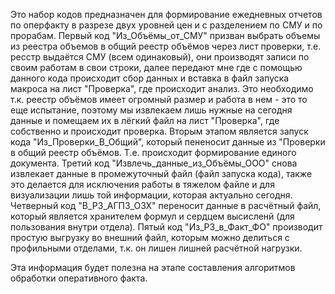 Это набор кодов предназначен для формирование ежедневных отчетов по оперфакту в разрезе двух уровней цен и с разделением по СМУ и по прорабам.
Первый код "Из_Объёмы_от_СМУ" призван выбрать объемы из реестра объемов в общий реестр объёмов через лист проверки, 
т.е. ресстр выдаётся СМУ (всем одинаковый), они производят записи по своим работам в свои строки, далее передают мне где с помощью данного кода происходит сбор данных и вставка в файл запуска макроса на лист "Проверка", где происходит анализ.
Это необходимо т.к. реестр объёмов имеет огромный размер и работа в нем - это то еще испытание, поэтому мы извлекаем лишь нужные на сегодня данные и помещаем их в лёгкий файл на лист "Проверка", где собственно и происходит проверка.
Вторым этапом является запуск кода "Из_Проверки_В_Общий", который пененосит данные из "Проверки в общий реестр объёмов. Т.е. происходит формирование единого документа.
Третий код "Извлечь_данные_из_Объёмы_ООО" снова извлекает данные в промежуточный файл (файл запуска кода), также это делается для исключения работы в тяжелом файле и для визуализации лишь той информации, которая актуально сегодня.
Четверный код "В_Р3_АГПЗ_ОЗХ" переносит данные в расчётный файл, который является хранителем формул и сердцем высисленй (для пользования внутри отдела).
Пятый код "Из_P3_в_Факт_ФО" производит простую выгрузку во внешний файл, которым можно делиться с профильными отделами, т.к. он лишен лишней расчётной нагрузки.

Эта информация будет полезна на этапе составления алгоритмов обработки оперативного факта.
